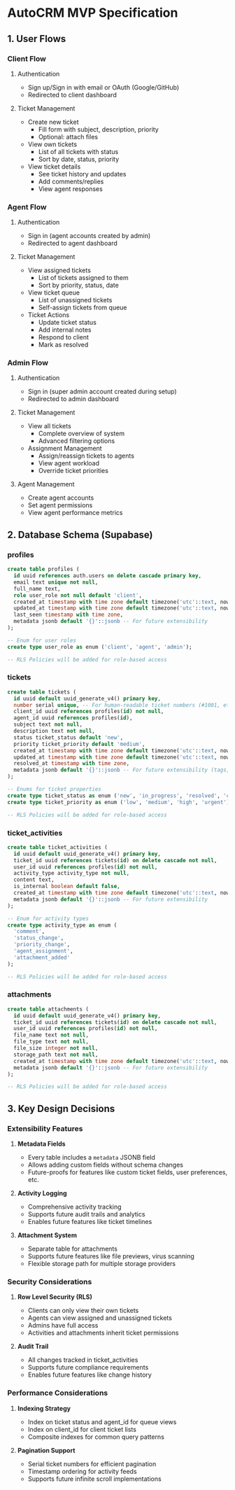 # AutoCRM MVP Specification

## 1. User Flows

### Client Flow
1. Authentication
   - Sign up/Sign in with email or OAuth (Google/GitHub)
   - Redirected to client dashboard

2. Ticket Management
   - Create new ticket
     - Fill form with subject, description, priority
     - Optional: attach files
   - View own tickets
     - List of all tickets with status
     - Sort by date, status, priority
   - View ticket details
     - See ticket history and updates
     - Add comments/replies
     - View agent responses

### Agent Flow
1. Authentication
   - Sign in (agent accounts created by admin)
   - Redirected to agent dashboard

2. Ticket Management
   - View assigned tickets
     - List of tickets assigned to them
     - Sort by priority, status, date
   - View ticket queue
     - List of unassigned tickets
     - Self-assign tickets from queue
   - Ticket Actions
     - Update ticket status
     - Add internal notes
     - Respond to client
     - Mark as resolved

### Admin Flow
1. Authentication
   - Sign in (super admin account created during setup)
   - Redirected to admin dashboard

2. Ticket Management
   - View all tickets
     - Complete overview of system
     - Advanced filtering options
   - Assignment Management
     - Assign/reassign tickets to agents
     - View agent workload
     - Override ticket priorities

3. Agent Management
   - Create agent accounts
   - Set agent permissions
   - View agent performance metrics

## 2. Database Schema (Supabase)

### profiles
```sql
create table profiles (
  id uuid references auth.users on delete cascade primary key,
  email text unique not null,
  full_name text,
  role user_role not null default 'client',
  created_at timestamp with time zone default timezone('utc'::text, now()) not null,
  updated_at timestamp with time zone default timezone('utc'::text, now()) not null,
  last_seen timestamp with time zone,
  metadata jsonb default '{}'::jsonb -- For future extensibility
);

-- Enum for user roles
create type user_role as enum ('client', 'agent', 'admin');

-- RLS Policies will be added for role-based access
```

### tickets
```sql
create table tickets (
  id uuid default uuid_generate_v4() primary key,
  number serial unique, -- For human-readable ticket numbers (#1001, etc.)
  client_id uuid references profiles(id) not null,
  agent_id uuid references profiles(id),
  subject text not null,
  description text not null,
  status ticket_status default 'new',
  priority ticket_priority default 'medium',
  created_at timestamp with time zone default timezone('utc'::text, now()) not null,
  updated_at timestamp with time zone default timezone('utc'::text, now()) not null,
  resolved_at timestamp with time zone,
  metadata jsonb default '{}'::jsonb -- For future extensibility (tags, custom fields, etc.)
);

-- Enums for ticket properties
create type ticket_status as enum ('new', 'in_progress', 'resolved', 'closed');
create type ticket_priority as enum ('low', 'medium', 'high', 'urgent');

-- RLS Policies will be added for role-based access
```

### ticket_activities
```sql
create table ticket_activities (
  id uuid default uuid_generate_v4() primary key,
  ticket_id uuid references tickets(id) on delete cascade not null,
  user_id uuid references profiles(id) not null,
  activity_type activity_type not null,
  content text,
  is_internal boolean default false,
  created_at timestamp with time zone default timezone('utc'::text, now()) not null,
  metadata jsonb default '{}'::jsonb -- For future extensibility
);

-- Enum for activity types
create type activity_type as enum (
  'comment',
  'status_change',
  'priority_change',
  'agent_assignment',
  'attachment_added'
);

-- RLS Policies will be added for role-based access
```

### attachments
```sql
create table attachments (
  id uuid default uuid_generate_v4() primary key,
  ticket_id uuid references tickets(id) on delete cascade not null,
  user_id uuid references profiles(id) not null,
  file_name text not null,
  file_type text not null,
  file_size integer not null,
  storage_path text not null,
  created_at timestamp with time zone default timezone('utc'::text, now()) not null,
  metadata jsonb default '{}'::jsonb -- For future extensibility
);

-- RLS Policies will be added for role-based access
```

## 3. Key Design Decisions

### Extensibility Features
1. **Metadata Fields**
   - Every table includes a `metadata` JSONB field
   - Allows adding custom fields without schema changes
   - Future-proofs for features like custom ticket fields, user preferences, etc.

2. **Activity Logging**
   - Comprehensive activity tracking
   - Supports future audit trails and analytics
   - Enables future features like ticket timelines

3. **Attachment System**
   - Separate table for attachments
   - Supports future features like file previews, virus scanning
   - Flexible storage path for multiple storage providers

### Security Considerations
1. **Row Level Security (RLS)**
   - Clients can only view their own tickets
   - Agents can view assigned and unassigned tickets
   - Admins have full access
   - Activities and attachments inherit ticket permissions

2. **Audit Trail**
   - All changes tracked in ticket_activities
   - Supports future compliance requirements
   - Enables future features like change history

### Performance Considerations
1. **Indexing Strategy**
   - Index on ticket status and agent_id for queue views
   - Index on client_id for client ticket lists
   - Composite indexes for common query patterns

2. **Pagination Support**
   - Serial ticket numbers for efficient pagination
   - Timestamp ordering for activity feeds
   - Supports future infinite scroll implementations 